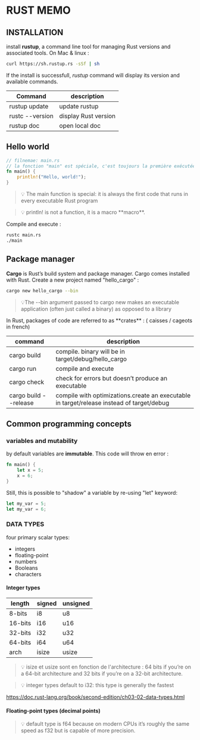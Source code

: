 # RUST MEMO

## INSTALLATION

install **rustup**, a command line tool for managing Rust versions and associated tools. On Mac & linux :

```sh
curl https://sh.rustup.rs -sSf | sh
```

If the install is successfull, *rustup* command will display its version and available commands.

| Command | description |
|---------|-------------|
|rustup update| update rustup|
|rustc --version | display Rust version |
| rustup doc | open local doc |

## Hello world

```rust
// filnemae: main.rs
// la fonction "main" est spéciale, c'est toujours la première exécutée dans un programme Rust
fn main() {
    println!("Hello, world!");
}
```
<blockquote>💡  The main function is special: it is always the first code that runs in every executable Rust program</blockquote>
<blockquote>💡 println! is not a function, it is a macro **macro**.</blockquote>

Compile and execute :
```sh
rustc main.rs
./main
```

## Package manager

**Cargo** is Rust’s build system and package manager. Cargo comes installed with Rust.
Create a new project named "hello_cargo" :
```sh
cargo new hello_cargo --bin
```

<blockquote>💡The --bin argument passed to cargo new makes an executable application (often just called a binary) as opposed to a library</blockquote>
In Rust, packages of code are referred to as **crates** : ( caisses / cageots in french)

| command | description |
|---------|-------------|
|cargo build|compile. binary will be in target/debug/hello_cargo|
|cargo run|compile and execute|
|cargo check| check for errors but doesn’t produce an executable|
|cargo build --release| compile with optimizations.create an executable in target/release instead of target/debug|


## Common programming concepts

### variables and mutability

by default variables are **immutable**. This code will throw en error :
```rust
fn main() {
    let x = 5;
    x = 6;
}
```
Still, this is possible to "shadow" a variable by re-using "let" keyword: 

```rust
let my_var = 5;
let my_var = 6;
```

### DATA TYPES

four primary scalar types: 
- integers
- floating-point 
- numbers
- Booleans
- characters

#### Integer types

|length  | signed | unsigned |
|--------|--------|----------|
|8-bits  | i8     | u8       |
|16-bits | i16    | u16      |
|32-bits | i32    | u32      |
|64-bits | i64    | u64      |
|arch    | isize  | usize    |

<blockquote>💡 isize et usize sont en fonction de l'architecture : 64 bits if you’re on a 64-bit architecture and 32 bits if you’re on a 32-bit architecture.</blockquote>

<blockquote>💡 integer types default to i32: this type is generally the fastest</blockquote>

https://doc.rust-lang.org/book/second-edition/ch03-02-data-types.html

#### Floating-point types (decimal points)

<blockquote> 💡 default type is f64 because on modern CPUs it’s roughly the same speed as f32 but is capable of more precision.</blockquote>








